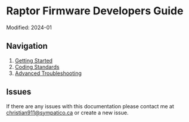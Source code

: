 # Raptor Firmware Developers Guide

Modified: 2024-01

## Navigation
1. [Getting Started](/docs/getting-started.md)
2. [Coding Standards](https://www.notion.so/kolapo/Embedded-Coding-Standards-d452c4ca126343859bda92dd85376bc1?pvs=4)
3. [Advanced Troubleshooting](/docs/troubleshooting.md)

## Issues
If there are any issues with this documentation please contact me at christian911@sympatico.ca or create a new issue.